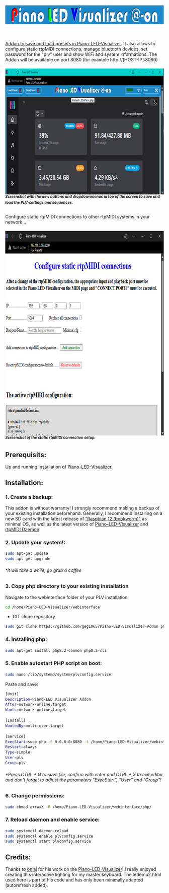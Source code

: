 # <a href="https://github.com/geg1965/Piano-LED-Visualizer-Addon"><img src="https://raw.githubusercontent.com/geg1965/Piano-LED-Visualizer-Addon/master/imgs/banner2.png" align="center" height="60" width="100%" ><br/><br/>
Addon to save and load presets in [Piano-LED-Visualizer](https://github.com/onlaj/Piano-LED-Visualizer). It also allows to configure static rtpMIDI connections, manage bluetooth devices, set password for the "plv" user and show WiFi and system informations. The Addon will be available on port 8080 (for example http://[HOST-IP]:8080)

##### <a href="[url](https://raw.githubusercontent.com/geg1965/Piano-LED-Visualizer-Addon/master/imgs/screenshot_1.png)"><img src="https://raw.githubusercontent.com/geg1965/Piano-LED-Visualizer-Addon/master/imgs/screenshot_1.png" align="left" height="400" width="100%" ></a><sup> Screenshot with the new buttons and dropdownmenus in top of the screen to save and load the PLV-settings and sequences. </sup>

Configure static rtpMIDI connections to other rtpMIDI systems in your network...

##### <a href="[url](https://raw.githubusercontent.com/geg1965/Piano-LED-Visualizer-Addon/master/imgs/screenshot_2.png)"><img src="https://raw.githubusercontent.com/geg1965/Piano-LED-Visualizer-Addon/master/imgs/screenshot_2.png" align="left" height="650" width="100%" ></a><sup> Screenshot of the static rtpMIDI connection setup. </sup>


## Prerequisits:

Up and running installation of [Piano-LED-Visualizer](https://github.com/onlaj/Piano-LED-Visualizer).

## Installation:

### 1. Create a backup:

This addon is without warranty! I strongly recommend making a backup of your existing installation beforehand. Generally, I recommend installing on a new SD card with the latest release of ["Raspbian 12 (bookworm)"](https://www.raspberrypi.com/software/) as minimal OS, as well as the latest version of [Piano-LED-Visualizer](https://github.com/onlaj/Piano-LED-Visualizer) and [rtpMIDI Daemon](https://github.com/davidmoreno/rtpmidid/releases).

### 2. Update your system!:

```bash
sudo apt-get update
sudo apt-get upgrade
```
###### *it will take a while, go grab a coffee

### 3. Copy php directory to your existing installation

Navigate to the webinterface folder of your PLV installation

```bash
cd /home/Piano-LED-Visualizer/webinterface
```

- GIT clone repository

```bash
sudo git clone https://github.com/geg1965/Piano-LED-Visualizer-Addon php
```

### 4. Installing php:
```bash
sudo apt-get install php8.2-common php8.2-cli
```
### 5. Enable autostart PHP script on boot:

```bash
sudo nano /lib/systemd/system/plvconfig.service
```

Paste and save:

```bash
[Unit]
Description=Piano-LED Visualizer Addon
After=network-online.target
Wants=network-online.target

[Install]
WantedBy=multi-user.target

[Service]
ExecStart=sudo php -S 0.0.0.0:8080 -t /home/Piano-LED-Visualizer/webinterface/php
Restart=always
Type=simple
User=plv
Group=plv
```
###### *Press CTRL + O to save file, confirm with enter and CTRL + X to exit editor and don't forget to adjust the parameters "ExecStart", "User" and "Group"! 

### 6. Change permissions:

```bash
sudo chmod a+rwxX -R /home/Piano-LED-Visualizer/webinterface/php/
```

### 7. Reload daemon and enable service:

```bash
sudo systemctl daemon-reload
sudo systemctl enable plvconfig.service
sudo systemctl start plvconfig.service
```

## Credits:

Thanks to [onlaj](https://github.com/onlaj) for his work on the [Piano-LED-Visualizer](https://github.com/onlaj/Piano-LED-Visualizer)! I really enjoyed creating this interactive lighting for my master keyboard. The ledemu2.html used here is part of his code and has only been minimally adapted (autorefresh added). 
